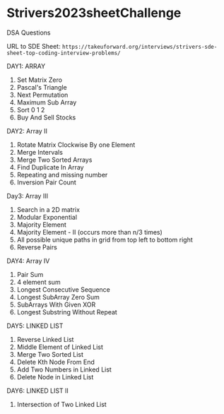# Strivers2023sheetChallenge
DSA Questions

URL to SDE Sheet: `https://takeuforward.org/interviews/strivers-sde-sheet-top-coding-interview-problems/`

DAY1: ARRAY
1. Set Matrix Zero
2. Pascal's Triangle
3. Next Permutation
4. Maximum Sub Array
5. Sort 0 1 2          
6. Buy And Sell Stocks

DAY2: Array II
1. Rotate Matrix Clockwise By one Element
2. Merge Intervals
3. Merge Two Sorted Arrays
4. Find Duplicate In Array
5. Repeating and missing number
6. Inversion Pair Count

Day3: Array III
1. Search in a 2D matrix
2. Modular Exponential
3. Majority Element
4. Majority Element - II (occurs more than n/3 times)
5. All possible unique paths in grid from top left to bottom right
6. Reverse Pairs 

DAY4: Array IV
1. Pair Sum
2. 4 element sum 
3. Longest Consecutive Sequence
4. Longest SubArray Zero Sum
5. SubArrays With Given XOR
6. Longest Substring Without Repeat

DAY5: LINKED LIST
1. Reverse Linked List
2. Middle Element of Linked List
3. Merge Two Sorted List
4. Delete Kth Node From End
5. Add Two Numbers in Linked List
6. Delete Node in Linked List

DAY6: LINKED LIST II
1. Intersection of Two Linked List